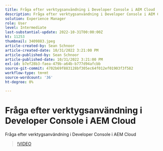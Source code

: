 ```yaml
---
title: Fråga efter verktygsanvändning i Developer Console i AEM Cloud
description: Fråga efter verktygsanvändning i Developer Console i AEM Cloud
solution: Experience Manager
role: User
level: Intermediate
last-substantial-update: 2022-10-31T00:00:00Z
kt: 11253
thumbnail: 3409883.jpeg
article-created-by: Sean Schnoor
article-created-date: 10/31/2022 3:21:00 PM
article-published-by: Sean Schnoor
article-published-date: 10/31/2022 3:21:00 PM
exl-id: b7ef28b3-faea-479b-a64b-b777d94afcbb
source-git-commit: 4702b69f883128bf305ec64f012ef01903f3f582
workflow-type: tm+mt
source-wordcount: '36'
ht-degree: 0%

---
```


# Fråga efter verktygsanvändning i Developer Console i AEM Cloud

Fråga efter verktygsanvändning i Developer Console i AEM Cloud

>[!VIDEO](https://video.tv.adobe.com/v/3409883/?quality=12&learn=on)
